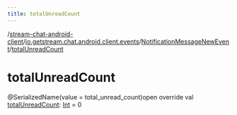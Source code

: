 ```yaml
---
title: totalUnreadCount
---
```

/[stream-chat-android-client](../../index.md)/[io.getstream.chat.android.client.events](../index.md)/[NotificationMessageNewEvent](index.md)/[totalUnreadCount](totalUnreadCount.md)  
  
  
  
# totalUnreadCount  
@SerializedName(value = total_unread_count)open override val [totalUnreadCount](totalUnreadCount.md): [Int](https://kotlinlang.org/api/latest/jvm/stdlib/kotlin/-int/index.html) = 0
